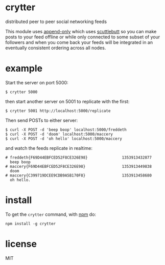 # crytter

distributed peer to peer social networking feeds

This module uses [append-only](https://github.com/Raynos/append-only)
which uses
[scuttlebutt](https://github.com/dominictarr/scuttlebutt)
so you can make posts to your feed offline or while only connected to some
subset of your followers and when you come back your feeds will be integrated in
an eventually consistent ordering across all nodes.

# example

Start the server on port 5000:

```
$ crytter 5000
```

then start another server on 5001 to replicate with the first:

```
$ crytter 5001 http://localhost:5000/replicate
```

Then send POSTs to either server:

```
$ curl -X POST -d 'beep boop' localhost:5000/freddeth
$ curl -X POST -d 'doom' localhost:5000/maccery
$ curl -X POST -d 'oh hello' localhost:5000/maccery
```

and watch the feeds replicate in realtime:

```
# freddeth{F69D44EBFCED52F8CE326E98}               1353913432877
  beep boop
# maccery{F69D44EBFCED52F8CE326E98}                1353913449838
  doom
# maccery{C399719DCEE9CDB9A5B170F8}                1353913458680
  oh hello.
```

# install

To get the `crytter` command, with [npm](https://npmjs.org) do:

```
npm install -g crytter
```

# license

MIT
